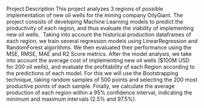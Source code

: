 Project Description
This project analyzes 3 regions of possible implementation of new oil wells for the mining company OilyGiant. 
The project consists of developing Machine Learning models to predict the productivity of each region, and thus evaluate the viability of implementing new oil wells. 
Taking into account the historical production dataframes of each region, we train several regression models using LinearRegression and RandomForest algorithms. 
We then evaluated their performance using the MSE, RMSE, MAE and R2 Score metrics. After the model analysis, we take into account the average cost of implementing new oil wells 
($100M USD for 200 oil wells), and evaluate the profitability of each Region according to the predictions of each model. For this we will use the Bootstrapping technique, 
taking random samples of 500 points and selecting the 200 most productive points of each sample. Finally, we calculate the average production of each region within a 95% confidence 
interval, indicating the minimum and maximum intervals (2.5% and 97.5%).
